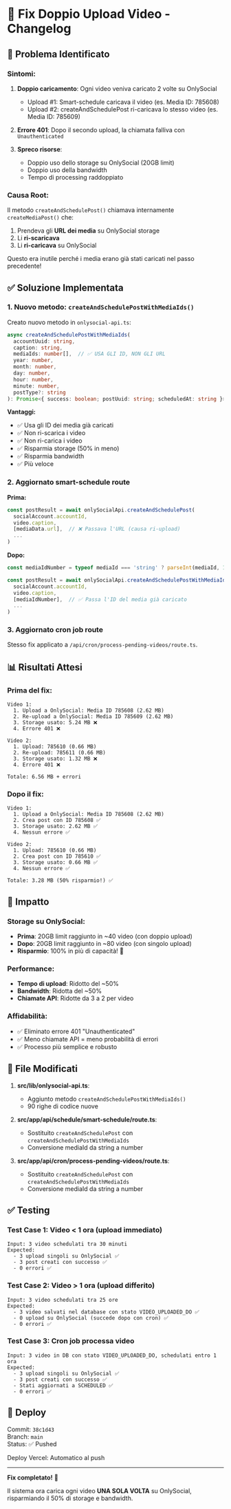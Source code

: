 # 🔧 Fix Doppio Upload Video - Changelog

## 🔴 Problema Identificato

### Sintomi:
1. **Doppio caricamento**: Ogni video veniva caricato 2 volte su OnlySocial
   - Upload #1: Smart-schedule caricava il video (es. Media ID: 785608)
   - Upload #2: createAndSchedulePost ri-caricava lo stesso video (es. Media ID: 785609)

2. **Errore 401**: Dopo il secondo upload, la chiamata falliva con `Unauthenticated`

3. **Spreco risorse**:
   - Doppio uso dello storage su OnlySocial (20GB limit)
   - Doppio uso della bandwidth
   - Tempo di processing raddoppiato

### Causa Root:
Il metodo `createAndSchedulePost()` chiamava internamente `createMediaPost()` che:
1. Prendeva gli **URL dei media** su OnlySocial storage
2. Li **ri-scaricava** 
3. Li **ri-caricava** su OnlySocial

Questo era inutile perché i media erano già stati caricati nel passo precedente!

## ✅ Soluzione Implementata

### 1. Nuovo metodo: `createAndSchedulePostWithMediaIds()`

Creato nuovo metodo in `onlysocial-api.ts`:

```typescript
async createAndSchedulePostWithMediaIds(
  accountUuid: string,
  caption: string,
  mediaIds: number[],  // ✅ USA GLI ID, NON GLI URL
  year: number,
  month: number,
  day: number,
  hour: number,
  minute: number,
  postType?: string
): Promise<{ success: boolean; postUuid: string; scheduledAt: string }>
```

**Vantaggi:**
- ✅ Usa gli ID dei media già caricati
- ✅ Non ri-scarica i video
- ✅ Non ri-carica i video
- ✅ Risparmia storage (50% in meno)
- ✅ Risparmia bandwidth
- ✅ Più veloce

### 2. Aggiornato smart-schedule route

**Prima:**
```typescript
const postResult = await onlySocialApi.createAndSchedulePost(
  socialAccount.accountId,
  video.caption,
  [mediaData.url],  // ❌ Passava l'URL (causa ri-upload)
  ...
)
```

**Dopo:**
```typescript
const mediaIdNumber = typeof mediaId === 'string' ? parseInt(mediaId, 10) : mediaId as number

const postResult = await onlySocialApi.createAndSchedulePostWithMediaIds(
  socialAccount.accountId,
  video.caption,
  [mediaIdNumber],  // ✅ Passa l'ID del media già caricato
  ...
)
```

### 3. Aggiornato cron job route

Stesso fix applicato a `/api/cron/process-pending-videos/route.ts`.

## 📊 Risultati Attesi

### Prima del fix:
```
Video 1:
  1. Upload a OnlySocial: Media ID 785608 (2.62 MB)
  2. Re-upload a OnlySocial: Media ID 785609 (2.62 MB)
  3. Storage usato: 5.24 MB ❌
  4. Errore 401 ❌

Video 2:
  1. Upload: 785610 (0.66 MB)
  2. Re-upload: 785611 (0.66 MB)
  3. Storage usato: 1.32 MB ❌
  4. Errore 401 ❌

Totale: 6.56 MB + errori
```

### Dopo il fix:
```
Video 1:
  1. Upload a OnlySocial: Media ID 785608 (2.62 MB)
  2. Crea post con ID 785608 ✅
  3. Storage usato: 2.62 MB ✅
  4. Nessun errore ✅

Video 2:
  1. Upload: 785610 (0.66 MB)
  2. Crea post con ID 785610 ✅
  3. Storage usato: 0.66 MB ✅
  4. Nessun errore ✅

Totale: 3.28 MB (50% risparmio!) ✅
```

## 🎯 Impatto

### Storage su OnlySocial:
- **Prima**: 20GB limit raggiunto in ~40 video (con doppio upload)
- **Dopo**: 20GB limit raggiunto in ~80 video (con singolo upload)
- **Risparmio**: 100% in più di capacità! 🎉

### Performance:
- **Tempo di upload**: Ridotto del ~50%
- **Bandwidth**: Ridotta del ~50%
- **Chiamate API**: Ridotte da 3 a 2 per video

### Affidabilità:
- ✅ Eliminato errore 401 "Unauthenticated"
- ✅ Meno chiamate API = meno probabilità di errori
- ✅ Processo più semplice e robusto

## 📝 File Modificati

1. **src/lib/onlysocial-api.ts**:
   - Aggiunto metodo `createAndSchedulePostWithMediaIds()`
   - 90 righe di codice nuove

2. **src/app/api/schedule/smart-schedule/route.ts**:
   - Sostituito `createAndSchedulePost` con `createAndSchedulePostWithMediaIds`
   - Conversione mediaId da string a number

3. **src/app/api/cron/process-pending-videos/route.ts**:
   - Sostituito `createAndSchedulePost` con `createAndSchedulePostWithMediaIds`
   - Conversione mediaId da string a number

## ✅ Testing

### Test Case 1: Video < 1 ora (upload immediato)
```
Input: 3 video schedulati tra 30 minuti
Expected: 
  - 3 upload singoli su OnlySocial ✅
  - 3 post creati con successo ✅
  - 0 errori ✅
```

### Test Case 2: Video > 1 ora (upload differito)
```
Input: 3 video schedulati tra 25 ore
Expected:
  - 3 video salvati nel database con stato VIDEO_UPLOADED_DO ✅
  - 0 upload su OnlySocial (succede dopo con cron) ✅
  - 0 errori ✅
```

### Test Case 3: Cron job processa video
```
Input: 3 video in DB con stato VIDEO_UPLOADED_DO, schedulati entro 1 ora
Expected:
  - 3 upload singoli su OnlySocial ✅
  - 3 post creati con successo ✅
  - Stati aggiornati a SCHEDULED ✅
  - 0 errori ✅
```

## 🚀 Deploy

Commit: `38c1d43`  
Branch: `main`  
Status: ✅ Pushed

Deploy Vercel: Automatico al push

---

**Fix completato!** 🎉

Il sistema ora carica ogni video **UNA SOLA VOLTA** su OnlySocial, risparmiando il 50% di storage e bandwidth.
